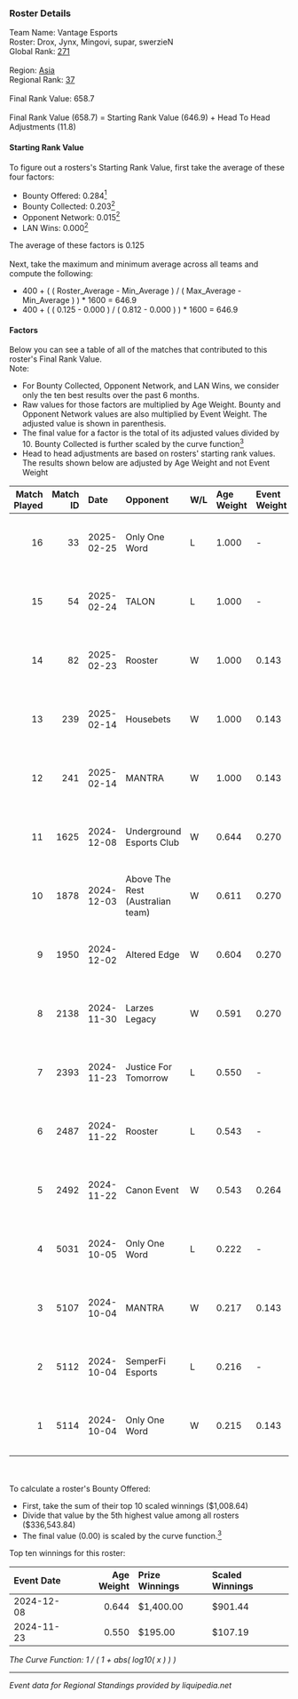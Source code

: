 ### Roster Details<br />
Team Name: Vantage Esports<br />
Roster: Drox, Jynx, Mingovi, supar, swerzieN<br />
Global Rank: [271](../../standings_global_2025_03_01.md)<br />
<br />
Region: [Asia]( ../../standings_asia_2025_03_01.md)<br />
Regional Rank: [37]( ../../standings_asia_2025_03_01.md)<br />
<br />
Final Rank Value:  658.7<br />
<br />
Final Rank Value (658.7) = Starting Rank Value (646.9) + Head To Head Adjustments (11.8)<br />

#### Starting Rank Value<br />
To figure out a rosters's Starting Rank Value, first take the average of these four factors:<br />
- Bounty Offered: 0.284[<sup>1</sup>](#table2)
- Bounty Collected: 0.203[<sup>2</sup>](#table1)
- Opponent Network: 0.015[<sup>2</sup>](#table1)
- LAN Wins: 0.000[<sup>2</sup>](#table1)

The average of these factors is 0.125<br />
<br />
Next, take the maximum and minimum average across all teams and compute the following:<br />
- 400 + ( ( Roster_Average - Min_Average ) / ( Max_Average - Min_Average ) ) * 1600 = 646.9
- 400 + ( ( 0.125 - 0.000 ) / ( 0.812 - 0.000 ) ) * 1600 = 646.9


#### Factors<br />
Below you can see a table of all of the matches that contributed to this roster's Final Rank Value.<br />
Note:<br />

- For Bounty Collected, Opponent Network, and LAN Wins, we consider only the ten best results over the past 6 months.
- Raw values for those factors are multiplied by Age Weight. Bounty and Opponent Network values are also multiplied by Event Weight. The adjusted value is shown in parenthesis.
- The final value for a factor is the total of its adjusted values divided by 10. Bounty Collected is further scaled by the curve function[<sup>3</sup>](#curveFunction)
- Head to head adjustments are based on rosters' starting rank values. The results shown below are adjusted by Age Weight and not Event Weight
<span id="table1"></span><br />


| Match Played | Match ID | Date       | Opponent                         | W/L | Age Weight | Event Weight | Bounty Collected | Opponent Network | LAN Wins  | H2H Adj. | Roster                               |
| -: | -: | :- | :- | :- | :- | :- | :- | :- | :- | -: | :- |
|           16 |       33 | 2025-02-25 | Only One Word                    | L   | 1.000      | -            | -                | -                | -         |   -18.06 | Drox, Jynx, Mingovi, supar, swerzieN |
|           15 |       54 | 2025-02-24 | TALON                            | L   | 1.000      | -            | -                | -                | -         |   -18.53 | Drox, Jynx, Mingovi, supar, swerzieN |
|           14 |       82 | 2025-02-23 | Rooster                          | W   | 1.000      | 0.143        | 0.005 (0.001)    | 0.243 (0.035)    | 0 (0.000) |    15.34 | Drox, Jynx, Mingovi, supar, swerzieN |
|           13 |      239 | 2025-02-14 | Housebets                        | W   | 1.000      | 0.143        | 0.001 (0.000)    | 0.135 (0.019)    | 0 (0.000) |    12.21 | Drox, Jynx, Mingovi, supar, swerzieN |
|           12 |      241 | 2025-02-14 | MANTRA                           | W   | 1.000      | 0.143        | 0.000 (0.000)    | 0.153 (0.022)    | 0 (0.000) |    12.79 | Drox, Jynx, Mingovi, supar, swerzieN |
|           11 |     1625 | 2024-12-08 | Underground Esports Club         | W   | 0.644      | 0.270        | 0.001 (0.000)    | 0.169 (0.029)    | 0 (0.000) |     7.39 | Drox, JiNxZiE, Jynx, Mingovi, supar  |
|           10 |     1878 | 2024-12-03 | Above The Rest (Australian team) | W   | 0.611      | 0.270        | 0.000 (0.000)    | 0.096 (0.016)    | 0 (0.000) |     5.79 | Drox, JiNxZiE, Jynx, Mingovi, supar  |
|            9 |     1950 | 2024-12-02 | Altered Edge                     | W   | 0.604      | 0.270        | 0.000 (0.000)    | 0.030 (0.005)    | 0 (0.000) |     4.09 | Drox, JiNxZiE, Jynx, Mingovi, supar  |
|            8 |     2138 | 2024-11-30 | Larzes Legacy                    | W   | 0.591      | 0.270        | 0.000 (0.000)    | 0.031 (0.005)    | 0 (0.000) |     3.92 | Drox, JiNxZiE, Jynx, Mingovi, supar  |
|            7 |     2393 | 2024-11-23 | Justice For Tomorrow             | L   | 0.550      | -            | -                | -                | -         |    -8.61 | Drox, JiNxZiE, Jynx, Mingovi, supar  |
|            6 |     2487 | 2024-11-22 | Rooster                          | L   | 0.543      | -            | -                | -                | -         |    -8.01 | Drox, JiNxZiE, Jynx, Mingovi, supar  |
|            5 |     2492 | 2024-11-22 | Canon Event                      | W   | 0.543      | 0.264        | 0.000 (0.000)    | 0.028 (0.004)    | 0 (0.000) |     5.36 | Drox, JiNxZiE, Jynx, Mingovi, supar  |
|            4 |     5031 | 2024-10-05 | Only One Word                    | L   | 0.222      | -            | -                | -                | -         |    -3.66 | alecc, Drox, Jynx, Mingovi, supar    |
|            3 |     5107 | 2024-10-04 | MANTRA                           | W   | 0.217      | 0.143        | 0.000 (0.000)    | 0.153 (0.005)    | 0 (0.000) |     2.99 | alecc, Drox, Jynx, Mingovi, supar    |
|            2 |     5112 | 2024-10-04 | SemperFi Esports                 | L   | 0.216      | -            | -                | -                | -         |    -4.41 | alecc, Drox, Jynx, Mingovi, supar    |
|            1 |     5114 | 2024-10-04 | Only One Word                    | W   | 0.215      | 0.143        | 0.001 (0.000)    | 0.210 (0.006)    | 0 (0.000) |     3.20 | alecc, Drox, Jynx, Mingovi, supar    |

<br />
<span id="table2"></span><br />
To calculate a roster's Bounty Offered:<br />

- First, take the sum of their top 10 scaled winnings ($1,008.64)
- Divide that value by the 5th highest value among all rosters ($336,543.84)
- The final value (0.00) is scaled by the curve function.[<sup>3</sup>](#curveFunction)

Top ten winnings for this roster:<br />

| Event Date | Age Weight | Prize Winnings | Scaled Winnings |
| :- | -: | :- | :- |
| 2024-12-08 |      0.644 | $1,400.00      | $901.44         |
| 2024-11-23 |      0.550 | $195.00        | $107.19         |


<span id="curveFunction"></span>_The Curve Function: 1 / ( 1 + abs( log10( x ) ) )_<br />

---
_Event data for Regional Standings provided by liquipedia.net_<br />
